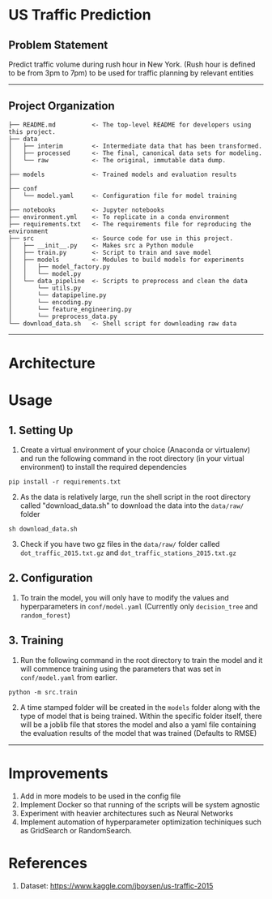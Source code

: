 US Traffic Prediction
==============================

## Problem Statement

Predict traffic volume during rush hour in New York. (Rush hour is defined to be from 3pm to 7pm) to be used for traffic planning by relevant entities

--------
## Project Organization


    ├── README.md          <- The top-level README for developers using this project.
    ├── data
    │   ├── interim        <- Intermediate data that has been transformed.
    │   ├── processed      <- The final, canonical data sets for modeling.
    │   └── raw            <- The original, immutable data dump.
    │
    ├── models             <- Trained models and evaluation results
    │
    ├── conf               
    │   └── model.yaml     <- Configuration file for model training
    │
    ├── notebooks          <- Jupyter notebooks
    ├── environment.yml    <- To replicate in a conda environment
    ├── requirements.txt   <- The requirements file for reproducing the environment
    ├── src                <- Source code for use in this project.
    │   ├── __init__.py    <- Makes src a Python module
    │   ├── train.py       <- Script to train and save model
    │   ├── models         <- Modules to build models for experiments
    │   │   ├── model_factory.py
    │   │   └── model.py
    │   └── data_pipeline  <- Scripts to preprocess and clean the data
    │       └── utils.py
    │       └── datapipeline.py
    │       └── encoding.py
    │       └── feature_engineering.py
    │       └── preprocess_data.py
    └── download_data.sh   <- Shell script for downloading raw data

--------
Architecture
==============================
Usage
==============================
## 1. Setting Up

1. Create a virtual environment of your choice (Anaconda or virtualenv) and run the following command in the root directory (in your virtual environment) to install the required dependencies

```
pip install -r requirements.txt
```

2. As the data is relatively large, run the shell script in the root directory called "download_data.sh" to download the data into the ```data/raw/``` folder

```
sh download_data.sh
```

3. Check if you have two gz files in the ```data/raw/``` folder called ```dot_traffic_2015.txt.gz``` and ```dot_traffic_stations_2015.txt.gz```

## 2. Configuration

1. To train the model, you will only have to modify the values and hyperparameters in ```conf/model.yaml``` (Currently only ```decision_tree``` and ```random_forest```)

## 3. Training

1. Run the following command in the root directory to train the model and it will commence training using the parameters that was set in ```conf/model.yaml``` from earlier.

```
python -m src.train
```

2. A time stamped folder will be created in the ```models``` folder along with the type of model that is being trained. Within the specific folder itself, there will be a joblib file that stores the model and also a yaml file containing the evaluation results of the model that was trained (Defaults to RMSE) 



--------
Improvements
==============================
1. Add in more models to be used in the config file
2. Implement Docker so that running of the scripts will be system agnostic
3. Experiment with heavier architectures such as Neural Networks
4. Implement automation of hyperparameter optimization techiniques such as GridSearch or RandomSearch.


References
==============================
1. Dataset: https://www.kaggle.com/jboysen/us-traffic-2015
